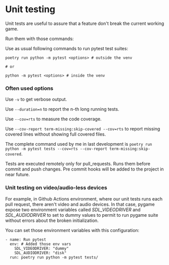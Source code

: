 # Unit testing

Unit tests are useful to assure that a feature don't break the current working game.

Run them with those commands:

Use as usual following commands to run pytest test suites:

```
poetry run python -m pytest <options> # outside the venv

# or

python -m pytest <options> # inside the venv
```

### Often used options

Use `-v` to get verbose output.

Use `--duration=n` to report the n-th long running tests.

Use `--cov=rts` to measure the code coverage.

Use `--cov-report term-missing:skip-covered --cov=rts` to report missing covered lines without showing full covered files.

The complete command used by me in last development is `poetry run python -m pytest tests --cov=rts --cov-report term-missing:skip-covered`.

Tests are executed remotely only for pull_requests. Runs them before commit and push changes. Pre commit hooks will be added to the project in near future.

### Unit testing on video/audio-less devices

For example, in Github Actions environment, where our unit tests runs each pull request, there aren't video and audio devices. In that case, pygame expose two environment variables called *SDL_VIDEODRIVER* and *SDL_AUDIODRIVER* to set to dummy values to permit to run pygame suite without errors about the broken initialization.

You can set those environment variables with this configuration:

```
- name: Run pytest
  env: # Added those env vars
    SDL_VIDEODRIVER: "dummy"
    SDL_AUDIODRIVER: "disk"
  run: poetry run python -m pytest tests/
```
